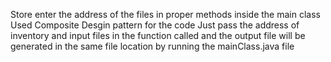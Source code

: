 Store enter the address of the files in proper methods inside the main class 
Used Composite Desgin pattern for the code
Just pass the address of inventory and input files in the function called and the output file will be generated in the same file location by running the mainClass.java file
